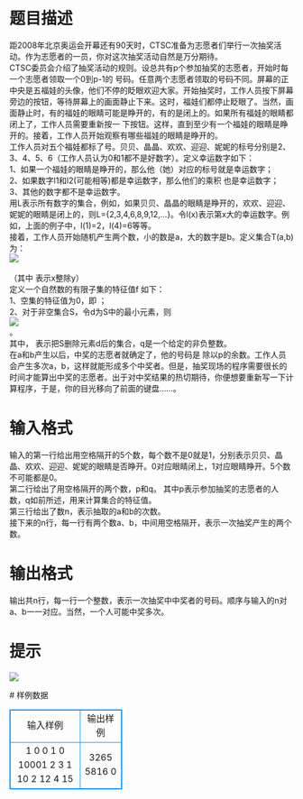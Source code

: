 # 

 
 # 题目描述 
<p>
距2008年北京奥运会开幕还有90天时，CTSC准备为志愿者们举行一次抽奖活动。作为志愿者的一员，你对这次抽奖活动自然是万分期待。<br>CTSC委员会介绍了抽奖活动的规则。设总共有p个参加抽奖的志愿者，开始时每一个志愿者领取一个0到p-1的 号码。任意两个志愿者领取的号码不同。屏幕的正中央是五福娃的头像，他们不停的眨眼欢迎大家。开始抽奖时，工作人员按下屏幕旁边的按钮，等待屏幕上的画面静止下来。这时，福娃们都停止眨眼了。当然，画面静止时，有的福娃的眼睛可能是睁开的，有的是闭上的。如果所有福娃的眼睛都闭上了，工作人员需要重新按一 下按钮。这样，直到至少有一个福娃的眼睛是睁开的。接着，工作人员开始观察有哪些福娃的眼睛是睁开的。<br>工作人员对五个福娃都标了号。贝贝、晶晶、欢欢、迎迎、妮妮的标号分别是2、3、4、5、6（工作人员认为0和1都不是好数字）。定义幸运数字如下：<br>       1、如果一个福娃的眼睛是睁开的，那么他（她）对应的标号就是幸运数字；<br>       2、如果数字l1和l2(可能相等)都是幸运数字，那么他们的乘积 也是幸运数字；<br>       3、其他的数字都不是幸运数字。<br>       用L表示所有数字的集合，例如，如果贝贝、晶晶的眼睛是睁开的，欢欢、迎迎、妮妮的眼睛是闭上的，则L={2,3,4,6,8,9,12,…}。令l(x)表示第x大的幸运数字。例如，上面的例子中，l(1)=2，l(4)=6等等。<br>       接着，工作人员开始随机产生两个数，小的数是a，大的数字是b。定义集合T(a,b)为：<br><img border="0" src="/source/joyoi/tyvj-3593/img/aHR0cDovL3d3dy5qb3lvaS5jbi9wcm9ibGVtL3R5dmotMzU5My9wcm9ibGVtc19pbWFnZXMvMjQ0Mi8xMTQ0XzEuanBn.jpg"><br><br>               （其中 表示x整除y）<br>       定义一个自然数的有限子集的特征值f 如下：<br>1、空集的特征值为0，即 ；<br>2、对于非空集合S，令d为S中的最小元素，则<br><img border="0" src="/source/joyoi/tyvj-3593/img/aHR0cDovL3d3dy5qb3lvaS5jbi9wcm9ibGVtL3R5dmotMzU5My9wcm9ibGVtc19pbWFnZXMvMjQ0Mi8xMTQ0XzIuanBn.jpg"><br> 。<br>其中， 表示把S删除元素d后的集合，q是一个给定的非负整数。<br>在a和b产生以后，中奖的志愿者就确定了，他的号码是 除以p的余数。工作人员会产生多次a，b，这样就能形成多个中奖者。但是，抽奖现场的程序需要很长的时间才能算出中奖的志愿者。出于对中奖结果的热切期待，你便想要重新写一下计算程序，于是，你的目光移向了前面的键盘……。<br></p> 

 
 # 输入格式 
<p>
输入的第一行给出用空格隔开的5个数，每个数不是0就是1，分别表示贝贝、晶晶、欢欢、迎迎、妮妮的眼睛是否睁开。0对应眼睛闭上，1对应眼睛睁开。5个数不可能都是0。<br>第二行给出了用空格隔开的两个数，p和q。 其中p表示参加抽奖的志愿者的人数，q如前所述，用来计算集合的特征值。<br>第三行给出了数n，表示抽取的a和b的次数。<br>接下来的n行，每一行有两个数a、b，中间用空格隔开，表示一次抽奖产生的两个数。<br></p> 

 
 # 输出格式 
<p>
输出共n行，每一行一个整数，表示一次抽奖中中奖者的号码。顺序与输入的n对a、b一一对应。当然，一个人可能中奖多次。<br></p> 

 
 # 提示 
<p>
<img border="0" src="/source/joyoi/tyvj-3593/img/aHR0cDovL3d3dy5qb3lvaS5jbi9wcm9ibGVtL3R5dmotMzU5My9wcm9ibGVtc19pbWFnZXMvMjQ0Mi8xMTQ0XzMuanBn.jpg"></p> 
# 样例数据
<style>
        table,table tr th, table tr td { border:1px solid #0094ff; }
        table { width: 200px; min-height: 25px; line-height: 25px; text-align: center; border-collapse: collapse;}   
    </style>
<table>
	<tr>
		<td>输入样例</td>
		<td>输出样例</td>
	</tr>
<tr><td>1 0 0 1 0
10001 2
3
1 10
2 12
4 15
</td><td>
3265
5816
0
</td></tr></table>
